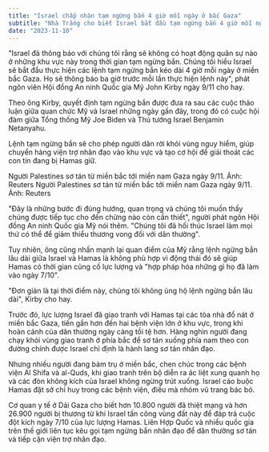 ```yaml
---
title: "Israel chấp nhận tạm ngừng bắn 4 giờ mỗi ngày ở bắc Gaza"
subtitle: "Nhà Trắng cho biết Israel bắt đầu tạm ngừng bắn 4 giờ mỗi ngày ở miền bắc Dải Gaza để người dân có thể rời vùng chiến sự.."
date: "2023-11-10"
---
```


"Israel đã thông báo với chúng tôi rằng sẽ không có hoạt động quân sự nào ở những khu vực này trong thời gian tạm ngừng bắn. Chúng tôi hiểu Israel sẽ bắt đầu thực hiện các lệnh tạm ngừng bắn kéo dài 4 giờ mỗi ngày ở miền bắc Gaza. Họ sẽ thông báo ba giờ trước mỗi lần thực hiện lệnh này", phát ngôn viên Hội đồng An ninh Quốc gia Mỹ John Kirby ngày 9/11 cho hay.

Theo ông Kirby, quyết định tạm ngừng bắn được đưa ra sau các cuộc thảo luận giữa quan chức Mỹ và Israel những ngày gần đây, trong đó có cuộc hội đàm giữa Tổng thống Mỹ Joe Biden và Thủ tướng Israel Benjamin Netanyahu.

Lệnh tạm ngừng bắn sẽ cho phép người dân rời khỏi vùng nguy hiểm, giúp chuyển hàng viện trợ nhân đạo vào khu vực và tạo cơ hội để giải thoát các con tin đang bị Hamas giữ.

Người Palestines sơ tán từ miền bắc tới miền nam Gaza ngày 9/11. Ảnh: Reuters
Người Palestines sơ tán từ miền bắc tới miền nam Gaza ngày 9/11. Ảnh: Reuters

"Đây là những bước đi đúng hướng, quan trọng và chúng tôi muốn thấy chúng được tiếp tục cho đến chừng nào còn cần thiết", người phát ngôn Hội đồng An ninh Quốc gia Mỹ nói thêm. "Chúng tôi đã hối thúc Israel làm mọi thứ có thể để giảm thiểu thương vong đối với dân thường".

Tuy nhiên, ông cũng nhấn mạnh lại quan điểm của Mỹ rằng lệnh ngừng bắn lâu dài giữa Israel và Hamas là không phù hợp vì động thái đó sẽ giúp Hamas có thời gian củng cố lực lượng và "hợp pháp hóa những gì họ đã làm vào ngày 7/10".

"Đơn giản là tại thời điểm này, chúng tôi không ủng hộ lệnh ngừng bắn lâu dài", Kirby cho hay.

Trước đó, lực lượng Israel đã giao tranh với Hamas tại các tòa nhà đổ nát ở miền bắc Gaza, tiến gần hơn đến hai bệnh viện lớn ở khu vực, trong khi hoàn cảnh của dân thường ngày càng tồi tệ hơn. Hàng nghìn người đang chạy khỏi vùng giao tranh ở phía bắc để sơ tán xuống phía nam theo con đường chính được Israel chỉ định là hành lang sơ tán nhân đạo.

Nhưng nhiều người đang bám trụ ở miền bắc, chen chúc trong các bệnh viện Al Shifa và al-Quds, khi giao tranh trên bộ diễn ra ác liệt xung quanh họ và các đòn không kích của Israel không ngừng trút xuống. Israel cáo buộc Hamas đặt sở chỉ huy trong các bệnh viện, điều mà nhóm vũ trang bác bỏ.

Cơ quan y tế ở Dải Gaza cho biết hơn 10.800 người đã thiệt mạng và hơn 26.900 người bị thương từ khi Israel tấn công vùng đất này để đáp trả cuộc đột kích ngày 7/10 của lực lượng Hamas. Liên Hợp Quốc và nhiều quốc gia trên thế giới liên tục kêu gọi tạm ngừng bắn nhân đạo để dân thường sơ tán và tiếp cận viện trợ nhân đạo.